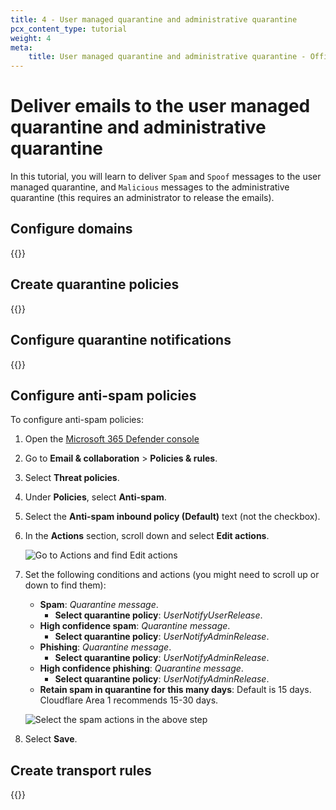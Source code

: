 ```yaml
---
title: 4 - User managed quarantine and administrative quarantine
pcx_content_type: tutorial
weight: 4
meta:
    title: User managed quarantine and administrative quarantine - Office 365
---
```


# Deliver emails to the user managed quarantine and administrative quarantine

In this tutorial, you will learn to deliver `Spam` and `Spoof` messages to the user managed quarantine, and `Malicious` messages to the administrative quarantine (this requires an administrator to release the emails).

## Configure domains

{{<render file="_o365-use-case-configure-domain.md" withParameters="Do not check any dispositions.">}}

## Create quarantine policies

{{<render file="_o365-use-case-2-4-create-quarantine-policy.md">}}

## Configure quarantine notifications

{{<render file="_o365-use-case-configure-quarantine-notifications.md">}}

## Configure anti-spam policies

To configure anti-spam policies:

1. Open the [Microsoft 365 Defender console](https://security.microsoft.com/)
2. Go to **Email & collaboration** > **Policies & rules**.
3. Select **Threat policies**.
4. Under **Policies**, select **Anti-spam**.
5. Select the **Anti-spam inbound policy (Default)** text (not the checkbox).
6. In the **Actions** section, scroll down and select **Edit actions**.

    <div class="large-img">

    ![Go to Actions and find Edit actions](/images/email-security/deployment/inline-setup/o365-area1-mx/use-cases/step6-edit-actions.png)

    </div>

7. Set the following conditions and actions (you might need to scroll up or down to find them):
    - **Spam**: _Quarantine message_.
        - **Select quarantine policy**: _UserNotifyUserRelease_.
    - **High confidence spam**: _Quarantine message_.
        - **Select quarantine policy**: _UserNotifyAdminRelease_.
    - **Phishing**: _Quarantine message_.
        - **Select quarantine policy**: _UserNotifyAdminRelease_.
    - **High confidence phishing**: _Quarantine message_.
        - **Select quarantine policy**: _UserNotifyAdminRelease_.
    - **Retain spam in quarantine for this many days**: Default is 15 days. Cloudflare Area 1 recommends 15-30 days.

    <div class="large-img">

    ![Select the spam actions in the above step](/images/email-security/deployment/inline-setup/o365-area1-mx/use-cases/step7-quarantine-message-case4.png)

    </div>

8. Select **Save**.

## Create transport rules

{{<render file="_o365-use-case-transport-rules.md" withParameters="`Area 1 User Quarantine Message`;;`SPAM`, `SPOOF`;;_Modify the message properties_ > _Set the Spam Confidence Level (SCL)_ > _5_;;step4-rules-case4.png;;`Area 1 User Quarantine Message Admin Release`;;`MALICIOUS`;;_Modify the message properties_ > _Set the Spam Confidence Level (SCL)_ > _9_;;step10-admin-release-case4.png">}}
